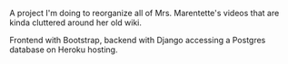 A project I'm doing to reorganize all of Mrs. Marentette's videos that are kinda cluttered around her old wiki.

Frontend with Bootstrap, backend with Django accessing a Postgres database on Heroku hosting.

